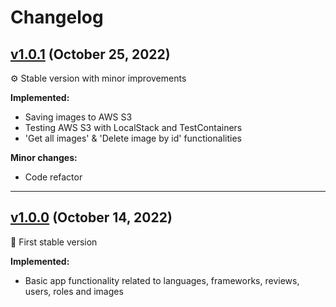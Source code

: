 # Changelog

## [v1.0.1](https://github.com/KhusainovFarrukh/Progee-API/releases/tag/v1.0.1) (October 25, 2022)

⚙️ Stable version with minor improvements

**Implemented:**
  - Saving images to AWS S3
  - Testing AWS S3 with LocalStack and TestContainers
  - 'Get all images' & 'Delete image by id' functionalities

**Minor changes:**
  - Code refactor

-----------------------------------------------------------

## [v1.0.0](https://github.com/KhusainovFarrukh/Progee-API/releases/tag/v1.0.0) (October 14, 2022)

🎉 First stable version

**Implemented:**
  - Basic app functionality related to languages, frameworks, reviews, users, roles and images
